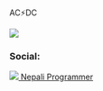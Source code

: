 AC⚡️DC

![](https://komarev.com/ghpvc/?username=nepali-programmer)

### Social:

 [![](https://33333.cdn.cke-cs.com/kSW7V9NHUXugvhoQeFaf/images/7dac0abeb26018c8b2cf0293b838f74dfeabea4c4b30403e.png) Nepali Programmer](https://www.youtube.com/@nepali-programmer)
